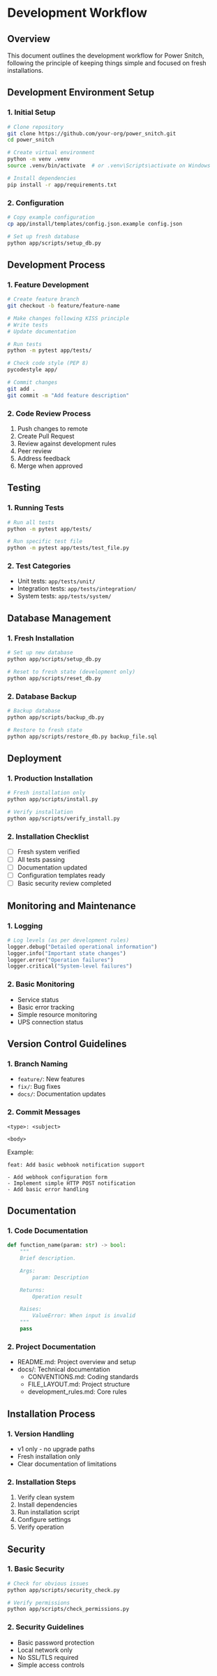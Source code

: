 # Development Workflow

## Overview

This document outlines the development workflow for Power Snitch, following the principle of keeping things simple and focused on fresh installations.

## Development Environment Setup

### 1. Initial Setup

```bash
# Clone repository
git clone https://github.com/your-org/power_snitch.git
cd power_snitch

# Create virtual environment
python -m venv .venv
source .venv/bin/activate  # or .venv\Scripts\activate on Windows

# Install dependencies
pip install -r app/requirements.txt
```

### 2. Configuration

```bash
# Copy example configuration
cp app/install/templates/config.json.example config.json

# Set up fresh database
python app/scripts/setup_db.py
```

## Development Process

### 1. Feature Development

```bash
# Create feature branch
git checkout -b feature/feature-name

# Make changes following KISS principle
# Write tests
# Update documentation

# Run tests
python -m pytest app/tests/

# Check code style (PEP 8)
pycodestyle app/

# Commit changes
git add .
git commit -m "Add feature description"
```

### 2. Code Review Process

1. Push changes to remote
2. Create Pull Request
3. Review against development rules
4. Peer review
5. Address feedback
6. Merge when approved

## Testing

### 1. Running Tests

```bash
# Run all tests
python -m pytest app/tests/

# Run specific test file
python -m pytest app/tests/test_file.py
```

### 2. Test Categories

- Unit tests: `app/tests/unit/`
- Integration tests: `app/tests/integration/`
- System tests: `app/tests/system/`

## Database Management

### 1. Fresh Installation

```bash
# Set up new database
python app/scripts/setup_db.py

# Reset to fresh state (development only)
python app/scripts/reset_db.py
```

### 2. Database Backup

```bash
# Backup database
python app/scripts/backup_db.py

# Restore to fresh state
python app/scripts/restore_db.py backup_file.sql
```

## Deployment

### 1. Production Installation

```bash
# Fresh installation only
python app/scripts/install.py

# Verify installation
python app/scripts/verify_install.py
```

### 2. Installation Checklist

- [ ] Fresh system verified
- [ ] All tests passing
- [ ] Documentation updated
- [ ] Configuration templates ready
- [ ] Basic security review completed

## Monitoring and Maintenance

### 1. Logging

```python
# Log levels (as per development rules)
logger.debug("Detailed operational information")
logger.info("Important state changes")
logger.error("Operation failures")
logger.critical("System-level failures")
```

### 2. Basic Monitoring

- Service status
- Basic error tracking
- Simple resource monitoring
- UPS connection status

## Version Control Guidelines

### 1. Branch Naming

- `feature/`: New features
- `fix/`: Bug fixes
- `docs/`: Documentation updates

### 2. Commit Messages

```
<type>: <subject>

<body>
```

Example:
```
feat: Add basic webhook notification support

- Add webhook configuration form
- Implement simple HTTP POST notification
- Add basic error handling
```

## Documentation

### 1. Code Documentation

```python
def function_name(param: str) -> bool:
    """
    Brief description.

    Args:
        param: Description

    Returns:
        Operation result

    Raises:
        ValueError: When input is invalid
    """
    pass
```

### 2. Project Documentation

- README.md: Project overview and setup
- docs/: Technical documentation
  - CONVENTIONS.md: Coding standards
  - FILE_LAYOUT.md: Project structure
  - development_rules.md: Core rules

## Installation Process

### 1. Version Handling

- v1 only - no upgrade paths
- Fresh installation only
- Clear documentation of limitations

### 2. Installation Steps

1. Verify clean system
2. Install dependencies
3. Run installation script
4. Configure settings
5. Verify operation

## Security

### 1. Basic Security

```bash
# Check for obvious issues
python app/scripts/security_check.py

# Verify permissions
python app/scripts/check_permissions.py
```

### 2. Security Guidelines

- Basic password protection
- Local network only
- No SSL/TLS required
- Simple access controls 